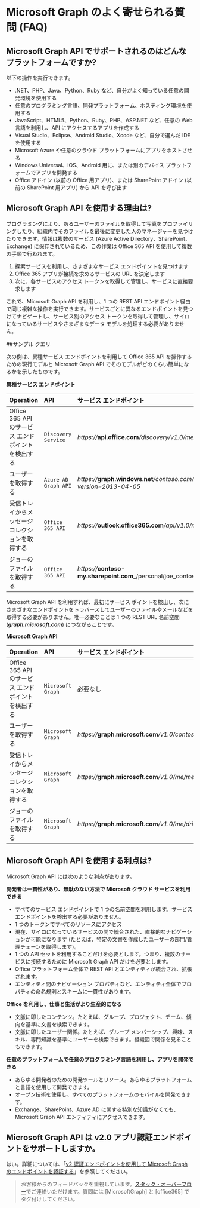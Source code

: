 
# Microsoft Graph のよく寄せられる質問 (FAQ)

## Microsoft Graph API でサポートされるのはどんなプラットフォームですか?
<!--
Apps can use the Microsoft Graph API to perform create, read, update, and delete (CRUD) operations on data sources and entities, giving them seamless access to work data. 

**Ease of use--one endpoint, all Office 365 data under one roof**

You can use the API in four steps:
1.  Select your programming language and development environment.
2.  Build your app.
3.  Optionally, host your app in Microsoft Azure or any cloud platform you choose.
4.  Authenticate your users by using single sign-on with Azure AD.

As a developer you can use the API to create custom apps that access and interact with all the richness of enterprise and productivity data--users, groups, organizational contacts, files, folders, mail, calendar, insights and relationships--and build apps across all mobile, web, and desktop platforms. No matter your development platform or tools. Using a single service endpoint to access those entities and data. And a single authentication flow.  -->

以下の操作を実行できます。

<!--Just like in Office 365 APIs, Office 365 unified endpoint API  allows you to build apps using any development environment of your choice:  -->

- .NET、PHP、Java、Python、Ruby など、自分がよく知っている任意の開発環境を使用する
- 任意のプログラミング言語、開発プラットフォーム、ホスティング環境を使用する
- JavaScript、HTML5、Python、Ruby、PHP、ASP.NET など、任意の Web 言語を利用し、API にアクセスするアプリを作成する  
- Visual Studio、Eclipse、Android Studio、Xcode など、自分で選んだ IDE を使用する
- Microsoft Azure や任意のクラウド プラットフォームにアプリをホストさせる
- Windows Universal、iOS、Android 用に、または別のデバイス プラットフォームでアプリを開発する
- Office アドイン (以前の Office 用アプリ)、または SharePoint アドイン (以前の SharePoint 用アプリ) から API を呼び出す
 


## Microsoft Graph API を使用する理由は?

プログラミングにより、あるユーザーのファイルを取得して写真をプロファイリングしたり、組織内でそのファイルを最後に変更した人のマネージャーを見つけたりできます。情報は複数のサービス (Azure Active Directory、SharePoint、Exchange) に保存されているため、この作業は Office 365 API を使用して複数の手順で行われます。 

1. 探索サービスを利用し、さまざまなサービス エンドポイントを見つけます 
2. Office 365 アプリが接続を求めるサービスの URL を決定します
3. 次に、各サービスのアクセス トークンを取得して管理し、サービスに直接要求します

これで、Microsoft Graph API を利用し、1 つの REST API エンドポイント経由で同じ複雑な操作を実行できます。サービスごとに異なるエンドポイントを見つけてナビゲートし、サービス別のアクセス トークンを取得して管理し、サイロになっているサービスやさまざまなデータ モデルを処理する必要がありません。

##サンプル クエリ

次の例は、異種サービス エンドポイントを利用して Office 365 API を操作するための現行モデルと Microsoft Graph API でそのモデルがどのくらい簡単になるかを示したものです。

**異種サービス エンドポイント**

|   **Operation**                  |  **API**                          |  **サービス エンドポイント** |
|:-----------------------------|:-----------------------------------------|:-----------------|
| Office 365 API のサービス エンドポイントを検出する               |     `Discovery Service`           | _https://_**api.office.com**_/discovery/v1.0/me/services_ |
| ユーザーを取得する           |     `Azure AD Graph API` | _https://_**graph.windows.net**_/contoso.com/users?api-version=2013-04-05_|
| 受信トレイからメッセージ コレクションを取得する       |     `Office 365 API`           | _https://_**outlook.office365.com**_/api/v1.0/me/messages_  |
| ジョーのファイルを取得する   |     `Office 365 API`  | _https://_**contoso-my.sharepoint.com**_/personal/joe_contoso_com/_api/v1.0/files_ |


Microsoft Graph API を利用すれば、最初にサービス ポイントを検出し、次にさまざまなエンドポイントをトラバースしてユーザーのファイルやメールなどを取得する必要がありません。唯一必要なことは 1 つの REST URL 名前空間 (_**graph.microsoft.com**_) につながることです。

**Microsoft Graph API**

|   **Operation**                  |  **API**                          |  **サービス エンドポイント** |
|:-----------------------------|:-----------------------------------------|:-----------------|
| Office 365 API のサービス エンドポイントを検出する                |     `Microsoft Graph`           | 必要なし |
| ユーザーを取得する           |     `Microsoft Graph` | _https://_**graph.microsoft.com**_/v1.0/contoso.onmicrosoft.com/users_ |
| 受信トレイからメッセージ コレクションを取得する       |     `Microsoft Graph`           | _https://_**graph.microsoft.com**_/v1.0/me/messages_  |
| ジョーのファイルを取得する   |     `Microsoft Graph `  | _https://_**graph.microsoft.com**_/v1.0/me/drive/root/children_ |


## Microsoft Graph API を使用する利点は?

Microsoft Graph API には次のような利点があります。

**開発者は一貫性があり、無駄のない方法で Microsoft クラウド サービスを利用できる**

-   すべてのサービス エンドポイントで 1 つの名前空間を利用します。サービス エンドポイントを検出する必要がありません。
-   1 つのトークンですべてのリソースにアクセス
-   現在、サイロになっているサービスの間で統合された、直接的なナビゲーションが可能になります (たとえば、特定の文書を作成したユーザーの部門/管理チェーンを取得します)。
-   1 つの API セットを利用することだけを必要とします。つまり、複数のサービスに接続するために Microsoft Graph API だけを必要とします。
-   Office プラットフォーム全体で REST API とエンティティが統合され、拡張されます。 
-   エンティティ間のナビゲーション プロパティなど、エンティティ全体でプロパティの命名規則とスキームに一貫性があります。

**Office を利用し、仕事と生活がより生産的になる**

-   文脈に即したコンテンツ。たとえば、グループ、プロジェクト、チーム、傾向を基準に文書を検索できます。
-   文脈に即したユーザー関係。たとえば、グループ メンバーシップ、興味、スキル、専門知識を基準にユーザーを検索できます。組織図で関係を見ることもできます。

**任意のプラットフォームで任意のプログラミング言語を利用し、アプリを開発できる**

-   あらゆる開発者のための開発ツールとリソース。あらゆるプラットフォームと言語を使用して開発できます。 
-   オープン技術を使用し、すべてのプラットフォームのモバイルを開発できます。  
-   Exchange、SharePoint、Azure AD に関する特別な知識がなくても、Microsoft Graph API エンティティにアクセスできます。

<!---<a name="msg_v2auth"> </a>-->

## Microsoft Graph API は v2.0 アプリ認証エンドポイントをサポートしますか。

はい。詳細については、「[v2 認証エンドポイントを使用して Microsoft Graph のエンドポイントを認証する](http://graph.microsoft.io/docs/authorization/converged_auth)」を参照してください。



  > お客様からのフィードバックを重視しています。[スタック・オーバーフロー](http://stackoverflow.com/questions/tagged/office365)でご連絡いただけます。質問には [MicrosoftGraph] と [office365] でタグ付けしてください。








